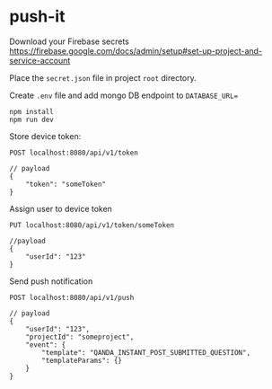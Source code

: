 # push-it

Download your Firebase secrets https://firebase.google.com/docs/admin/setup#set-up-project-and-service-account

Place the `secret.json` file in project `root` directory.  

Create `.env` file and add mongo DB endpoint to `DATABASE_URL=`

```
npm install
npm run dev
```

Store device token:

```
POST localhost:8080/api/v1/token

// payload
{
    "token": "someToken"
}
```

Assign user to device token

```
PUT localhost:8080/api/v1/token/someToken

//payload
{
    "userId": "123"
}
```

Send push notification

```
POST localhost:8080/api/v1/push

// payload
{
    "userId": "123",
    "projectId": "someproject",
    "event": {
        "template": "QANDA_INSTANT_POST_SUBMITTED_QUESTION",
        "templateParams": {}
    }
}
```